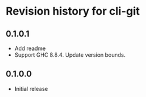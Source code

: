 # Revision history for cli-git

## 0.1.0.1

* Add readme
* Support GHC 8.8.4. Update version bounds.

## 0.1.0.0
* Initial release
